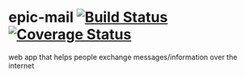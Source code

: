 # epic-mail [![Build Status](https://travis-ci.org/ola357/epic-mail.svg?branch=bg-fork-travis-build-164583983)](https://travis-ci.org/ola357/epic-mail) [![Coverage Status](https://coveralls.io/repos/github/ola357/epic-mail/badge.svg?branch=develop)](https://coveralls.io/github/ola357/epic-mail?branch=bg-fork-travis-build-164583983)


web app that helps people exchange messages/information over the internet

